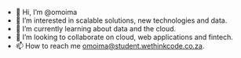 - 👋 Hi, I’m @omoima
- 👀 I’m interested in scalable solutions, new technologies and data.
- 🌱 I’m currently learning about data and the cloud.
- 💞️ I’m looking to collaborate on cloud, web applications and fintech.
- 📫 How to reach me omoima@student.wethinkcode.co.za.

<!---
omoima/omoima is a ✨ special ✨ repository because its `README.md` (this file) appears on your GitHub profile.
You can click the Preview link to take a look at your changes.
--->
